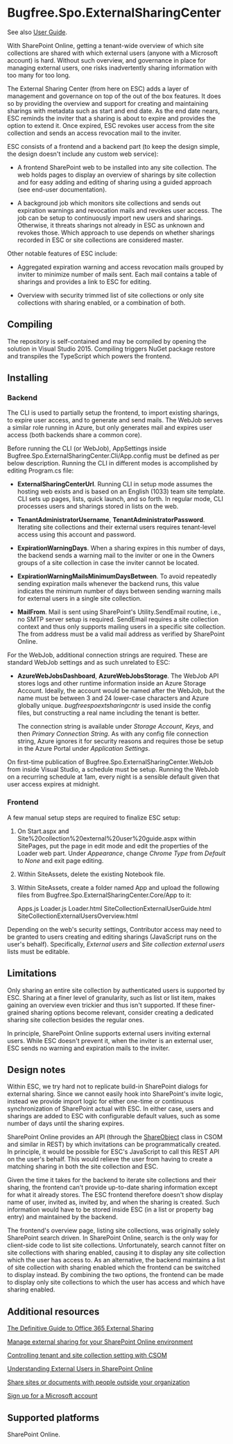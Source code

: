 # Bugfree.Spo.ExternalSharingCenter

See also [User Guide](https://github.com/ronnieholm/Bugfree.Spo.ExternalSharingCenter/blob/master/doc/user-guide.md).

With SharePoint Online, getting a tenant-wide overview of which site
collections are shared with which external users (anyone with a
Microsoft account) is hard. Without such overview, and governance in
place for managing external users, one risks inadvertently sharing
information with too many for too long.

The External Sharing Center (from here on ESC) adds a layer of
management and governance on top of the out of the box features. It
does so by providing the overview and support for creating and
maintaining sharings with metadata such as start and end date. As the
end date nears, ESC reminds the inviter that a sharing is about to
expire and provides the option to extend it. Once expired, ESC revokes
user access from the site collection and sends an access revocation
mail to the inviter.

ESC consists of a frontend and a backend part (to keep the design
simple, the design doesn't include any custom web service):

  - A frontend SharePoint web to be installed into any site
    collection. The web holds pages to display an overview of sharings
    by site collection and for easy adding and editing of sharing
    using a guided approach (see end-user documentation).

  - A background job which monitors site collections and sends out
    expiration warnings and revocation mails and revokes user
    access. The job can be setup to continuously import new users and
    sharings. Otherwise, it threats sharings not already in ESC as
    unknown and revokes those. Which approach to use depends on
    whether sharings recorded in ESC or site collections are
    considered master.

Other notable features of ESC include:

  - Aggregated expiration warning and access revocation mails grouped
    by inviter to minimize number of mails sent. Each mail contains a
    table of sharings and provides a link to ESC for editing.
  
  - Overview with security trimmed list of site collections or only
    site collections with sharing enabled, or a combination of both.

## Compiling

The repository is self-contained and may be compiled by opening the
solution in Visual Studio 2015. Compiling triggers NuGet package
restore and transpiles the TypeScript which powers the frontend.

## Installing

### Backend

The CLI is used to partially setup the frontend, to import existing
sharings, to expire user access, and to generate and send mails. The
WebJob serves a similar role running in Azure, but only generates mail
and expires user access (both backends share a common core).

Before running the CLI (or WebJob), AppSettings inside
Bugfree.Spo.ExternalSharingCenter.Cli/App.config must be defined as
per below description. Running the CLI in different modes is
accomplished by editing Program.cs file:

  - **ExternalSharingCenterUrl**. Running CLI in setup mode assumes
    the hosting web exists and is based on an English (1033) team site
    template. CLI sets up pages, lists, quick launch, and so forth. In
    regular mode, CLI processes users and sharings stored in lists on
    the web.

  - **TenantAdministratorUsername**, **TenantAdministratorPassword**.
    Iterating site collections and their external users requires
    tenant-level access using this account and password.

  - **ExpirationWarningDays**. When a sharing expires in this number
    of days, the backend sends a warning mail to the inviter or one in
    the Owners groups of a site collection in case the inviter cannot
    be located.

  - **ExpirationWarningMailsMinimumDaysBetween**. To avoid repeatedly
    sending expiration mails whenever the backend runs, this value
    indicates the minimum number of days between sending warning mails
    for external users in a single site collection.

  - **MailFrom**. Mail is sent using SharePoint's Utility.SendEmail
    routine, i.e., no SMTP server setup is required. SendEmail
    requires a site collection context and thus only supports mailing
    users in a specific site collection. The from address must be a
    valid mail address as verified by SharePoint Online.

For the WebJob, additional connection strings are required. These are
standard WebJob settings and as such unrelated to ESC:

  - **AzureWebJobsDashboard**, **AzureWebJobsStorage**. The WebJob API
    stores logs and other runtime information inside an Azure Storage
    Account. Ideally, the account would be named after the WebJob, but
    the name must be between 3 and 24 lower-case characters and Azure
    globally unique. *bugfreespoextsharingcntr* is used inside the
    config files, but constructing a real name including the tenant is
    better.

    The connection string is available under *Storage Account*,
    *Keys*, and then *Primary Connection String*. As with any config
    file connection string, Azure ignores it for security reasons and
    requires those be setup in the Azure Portal under *Application
    Settings*.

On first-time publication of Bugfree.Spo.ExternalSharingCenter.WebJob
from inside Visual Studio, a schedule must be setup. Running the
WebJob on a recurring schedule at 1am, every night is a sensible
default given that user access expires at midnight.

### Frontend

A few manual setup steps are required to finalize ESC setup:

  1. On Start.aspx and
     Site%20collection%20external%20user%20guide.aspx within
     SitePages, put the page in edit mode and edit the properties of
     the Loader web part. Under *Appearance*, change *Chrome Type*
     from *Default* to *None* and exit page editing.

  2. Within SiteAssets, delete the existing Notebook file.
  
  3. Within SiteAssets, create a folder named App and upload the
     following files from Bugfree.Spo.ExternalSharingCenter.Core/App
     to it:

        Apps.js
        Loader.js
        Loader.html
        SiteCollectionExternalUserGuide.html
        SiteCollectionExternalUsersOverview.html

Depending on the web's security settings, Contributor access may need
to be granted to users creating and editing sharings (JavaScript runs
on the user's behalf). Specifically, *External users* and *Site
collection external users* lists must be editable.

## Limitations

Only sharing an entire site collection by authenticated users is
supported by ESC. Sharing at a finer level of granularity, such as
list or list item, makes gaining an overview even trickier and thus
isn't supported. If these finer-grained sharing options become
relevant, consider creating a dedicated sharing site collection
besides the regular ones.

In principle, SharePoint Online supports external users inviting
external users. While ESC doesn't prevent it, when the inviter is an
external user, ESC sends no warning and expiration mails to the 
inviter.

## Design notes

Within ESC, we try hard not to replicate build-in SharePoint dialogs
for external sharing. Since we cannot easily hook into SharePoint's
invite logic, instead we provide import logic for either one-time or
continuous synchronization of SharePoint actual with ESC. In either
case, users and sharings are added to ESC with configurable default
values, such as some number of days until the sharing expires.

SharePoint Online provides an API (through the
[ShareObject](https://blogs.msdn.microsoft.com/vesku/2015/10/02/external-sharing-api-for-sharepoint-and-onedrive-for-business)
class in CSOM and similar in REST) by which invitations can be
programmatically created. In principle, it would be possible for ESC's
JavaScript to call this REST API on the user's behalf. This would
relieve the user from having to create a matching sharing in both the
site collection and ESC.

Given the time it takes for the backend to iterate site collections
and their sharing, the frontend can't provide up-to-date sharing
information except for what it already stores. The ESC frontend
therefore doesn't show display name of user, invited as, invited by,
and when the sharing is created. Such information would have to be
stored inside ESC (in a list or property bag entry) and maintained by
the backend.

The frontend's overview page, listing site collections, was originally
solely SharePoint search driven. In SharePoint Online, search is the
only way for client-side code to list site collections. Unfortunately,
search cannot filter on site collections with sharing enabled, causing
it to display any site collection which the user has access to. As an
alternative, the backend maintains a list of site collection with
sharing enabled which the frontend can be switched to display
instead. By combining the two options, the frontend can be made to display
only site collections to which the user has access and which have sharing 
enabled.

## Additional resources

[The Definitive Guide to Office 365 External Sharing](http://en.share-gate.com/blog/ultimate-guide-deal-with-office-365-external-sharing)

[Manage external sharing for your SharePoint Online environment](https://support.office.com/en-us/article/Manage-external-sharing-for-your-SharePoint-Online-environment-c8a462eb-0723-4b0b-8d0a-70feafe4be85)

[Controlling tenant and site collection setting with CSOM](https://github.com/OfficeDev/PnP/tree/master/Samples/Core.ExternalSharing#controlling-tenant-and-site-collection-setting-with-csom)

[Understanding External Users in SharePoint Online](https://blogs.technet.microsoft.com/lystavlen/2013/04/14/understanding-external-users-in-sharepoint-online)

[Share sites or documents with people outside your organization](https://support.office.com/en-us/article/Share-sites-or-documents-with-people-outside-your-organization-80e49744-e30f-44db-8d51-16661b1d4232?CTT=5&origin=HA104036809&CorrelationId=df67710b-baa6-466d-958e-783cc8f0f8fd&ui=en-US&rs=en-US&ad=US)

[Sign up for a Microsoft account](http://windows.microsoft.com/en-us/windows-10/sign-up-for-a-microsoft-account)

## Supported platforms

SharePoint Online.